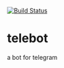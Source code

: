 [![Build Status](https://travis-ci.org/yboren/telebot.svg?branch=master)](https://travis-ci.org/yboren/telebot)

# telebot
a bot for telegram 
